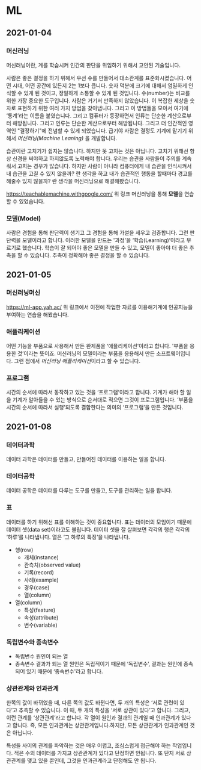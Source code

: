 # ML

## 2021-01-04

### 머신러닝

머신러닝이란, 계를 학습시켜 인간의 판단을 위임하기 위해서 고안된 기술입니다.

사람은 좋은 결정을 하기 위해서 우선 수를 만들어서 대소관계를 표준화시켰습니다. 어떤 시대, 어떤 공간에 있든지 2는 1보다 큽니다. 숫자 덕분에 크기에 대해서 엄밀하게 인식할 수 있게 된 것이고, 정밀하게 소통할 수 있게 된 것입니다. 수(number)는 비교를 위한 가장 중요한 도구입니다. 사람은 거기서 만족하지 않았습니다. 이 복잡한 세상을 숫자로 표현하기 위한 여러 가지 방법을 찾아냅니다. 그리고 이 방법들을 모아서 여기에 ‘통계’라는 이름을 붙였습니다. 그리고 컴퓨터가 등장하면서 인류는 단순한 계산으로부터 해방됩니다. 그리고 인류는 단순한 계산으로부터 해방됩니다. 그리고 더 인간적인 영역인 "결정하기"에 전념할 수 있게 되었습니다. 급기야 사람은 결정도 기계에 맡기기 위해서 *머신러닝(Machine Leaning)* 을 개발합니다.

습관이란 고치기가 쉽지는 않습니다. 하지만 못 고치는 것은 아닙니다. 고치기 위해선 항상 신경을 써야하고 하지않도록 노력해야 합니다. 우리는 습관을 사람들이 주의를 계속 줘서 고치는 경우가 많습니다. 하지만 사람이 아니라 컴퓨터에게 내 습관을 인식시켜서 내 습관을 고칠 수 있지 않을까? 란 생각을 하고 내가 습관적인 행동을 할때마다 경고를 해줄수 있지 않을까? 란 생각을 머신러닝으로 해결해봤습니다.

https://teachablemachine.withgoogle.com/
위 링크 머신러닝을 통해 **모델**을 연습할 수 있었습니다.

### 모델(Model)
사람은 경험을 통해 판단력이 생기고 그 경험을 통해 가설을 세우고 검증합니다. 그런 판단력을 모델이라고 합니다. 이러한 모델을 만드는 '과정'을 ‘학습(Learning)’이라고 부르기로 했습니다. 학습이 잘 되어야 좋은 모델을 만들 수 있고, 모델이 좋아야 더 좋은 추측을 할 수 있습니다. 추측이 정확해야 좋은 결정을 할 수 있습니다.

## 2021-01-05

### 머신러닝머신
https://ml-app.yah.ac/
위 링크에서 이전에 작업한 자료를 이용해기계에 인공지능을 부여하는 연습을 해봤습니다.

### 애플리케이션
어떤 기능을 부품으로 사용해서 만든 완제품을 ‘애플리케이션’이라고 합니다. '부품을 응용한 것’이라는 뜻이죠. 머신러닝의 모델이라는 부품을 응용해서 만든 소프트웨어입니다. 그런 점에서 *머신러닝 애플리케이션*이라고 할 수 있습니다.

### 프로그램

시간의 순서에 따라서 동작하고 있는 것을 ‘프로그램’이라고 합니다. 기계가 해야 할 일을 기계가 알아들을 수 있는 방식으로 순서대로 적으면 그것이 프로그램입니다. ‘부품을 시간의 순서에 따라서 실행’되도록 결합한다는 의미의 ‘프로그램’을 만든 것입니다.

## 2021-01-08

### 데이터과학

데이터 과학은 데이터를 만들고, 만들어진 데이터를 이용하는 일을 합니다.

### 데이터공학

데이터 공학은 데이터를 다루는 도구를 만들고, 도구를 관리하는 일을 합니다.

### 표

데이터를 하기 위해선 표를 이해하는 것이 중요합니다. 표는 데이터의 모임이기 때문에 데이터 셋(data set)이라고도 불립니다. 데이터 셋을 잘 살펴보면 각각의 행은 각각의 ‘하루’를 나타냅니다. 열은 ‘그 하루의 특징’을 나타냅니다.

+ 행(row)
  + 개체(instance)
  + 관측치(observed value)
  + 기록(record)
  + 사례(example)
  + 경우(case)
  + 열(column)
+ 열(column)
  + 특성(feature)
  + 속성(attribute)
  + 변수(variable)
  
### 독립변수와 종속변수
  
 + 독립변수
  원인이 되는 열
 + 종속변수
결과가 되는 열
원인은 독립적이기 때문에 ‘독립변수’, 결과는 원인에 종속되어 있기 때문에 ‘종속변수'라고 합니다.

### 상관관계와 인과관계

한쪽의 값이 바뀌었을 때, 다른 쪽의 값도 바뀐다면, 두 개의 특성은 ‘서로 관련이 있다’고 추측할 수 있습니다. 이 때, 두 개의 특성을 ‘서로 상관이 있다’고 합니다. 그리고, 이런 관계를 ‘상관관계’라고 합니다.
각 열이 원인과 결과의 관계일 때 인과관계가 있다고 합니다.
즉, 모든 인과관계는 상관관계입니다.하지만, 모든 상관관계가 인과관계인 것은 아닙니다.

특성들 사이의 관계를 파악하는 것은 매우 어렵고, 조심스럽게 접근해야 하는 작업입니다. 적은 수의 데이터를 가지고 상관관계가 있다고 단정하면 안됩니다. 또 단지 서로 상관관계를 맺고 있을 뿐인데, 그것을 인과관계라고 단정해도 안 됩니다.





